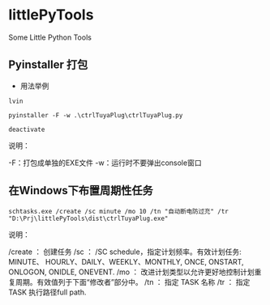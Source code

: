 
# littlePyTools

Some Little Python Tools

## Pyinstaller 打包

- 用法举例

```shell
lvin

pyinstaller -F -w .\ctrlTuyaPlug\ctrlTuyaPlug.py

deactivate
```

说明：

  -F：打包成单独的EXE文件
  -w：运行时不要弹出console窗口

## 在Windows下布置周期性任务

```shell
schtasks.exe /create /sc minute /mo 10 /tn "自动断电防过充" /tr "D:\Prj\littlePyTools\dist\ctrlTuyaPlug.exe"
```

说明：

  /create ： 创建任务
  /sc     ： /SC  schedule，指定计划频率。有效计划任务:  MINUTE、 HOURLY、DAILY、WEEKLY、MONTHLY, ONCE, ONSTART, ONLOGON, ONIDLE, ONEVENT.
  /mo     ： 改进计划类型以允许更好地控制计划重复周期。有效值列于下面“修改者”部分中。
  /tn     ： 指定 TASK 名称
  /tr     ： 指定 TASK 执行路径full path.
